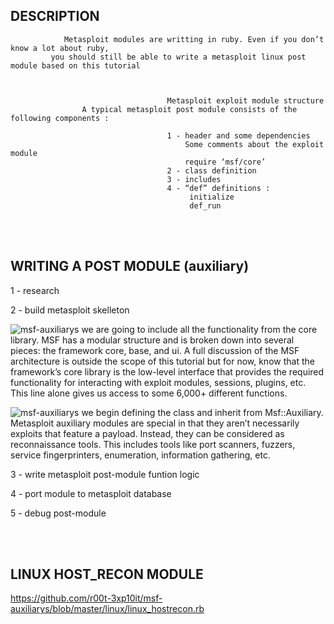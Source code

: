 



##                                                 DESCRIPTION

                Metasploit modules are writting in ruby. Even if you don’t know a lot about ruby,
             you should still be able to write a metasploit linux post module based on this tutorial

  

                                       Metasploit exploit module structure
                    A typical metasploit post module consists of the following components :

                                       1 - header and some dependencies
                                           Some comments about the exploit module
                                           require ‘msf/core’
                                       2 - class definition
                                       3 - includes
                                       4 - “def” definitions :
                                            initialize
                                            def_run




<br /><br />

## WRITING A POST MODULE (auxiliary)


1 - research



2 - build metasploit skelleton

![msf-auxiliarys](http://i.cubeupload.com/qOUGPr.png)
we are going to include all the functionality from the core library. MSF has a modular structure and is broken down into several pieces: the framework core, base, and ui. A full discussion of the MSF architecture is outside the scope of this tutorial but for now, know that the framework’s core library is the low-level interface that provides the required functionality for interacting with exploit modules, sessions, plugins, etc. This line alone gives us access to some 6,000+ different functions.

![msf-auxiliarys](http://i.cubeupload.com/ETlv6v.png)
we begin defining the class and inherit from Msf::Auxiliary. Metasploit auxiliary modules are special in that they aren’t necessarily exploits that feature a payload. Instead, they can be considered as reconnaissance tools. This includes tools like port scanners, fuzzers, service fingerprinters, enumeration, information gathering, etc.




3 - write metasploit post-module funtion logic



4 - port module to metasploit database


5 - debug post-module


<br /><br />



## LINUX HOST_RECON MODULE
https://github.com/r00t-3xp10it/msf-auxiliarys/blob/master/linux/linux_hostrecon.rb
